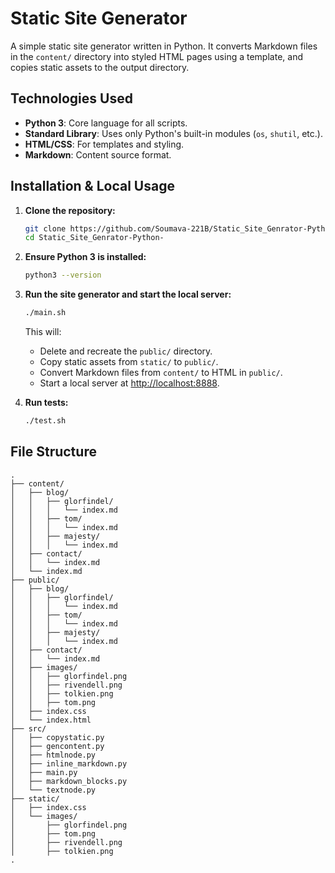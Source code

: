 # Static Site Generator

A simple static site generator written in Python. It converts Markdown files in the `content/` directory into styled HTML pages using a template, and copies static assets to the output directory.

## Technologies Used

- **Python 3**: Core language for all scripts.
- **Standard Library**: Uses only Python's built-in modules (`os`, `shutil`, etc.).
- **HTML/CSS**: For templates and styling.
- **Markdown**: Content source format.

## Installation & Local Usage

1. **Clone the repository:**
   ```sh
   git clone https://github.com/Soumava-221B/Static_Site_Genrator-Python-.git
   cd Static_Site_Genrator-Python-
   ```

2. **Ensure Python 3 is installed:**
   ```sh
   python3 --version
   ```

3. **Run the site generator and start the local server:**
   ```sh
   ./main.sh
   ```
   This will:
   - Delete and recreate the `public/` directory.
   - Copy static assets from `static/` to `public/`.
   - Convert Markdown files from `content/` to HTML in `public/`.
   - Start a local server at [http://localhost:8888](http://localhost:8888).

4. **Run tests:**
   ```sh
   ./test.sh
   ```

## File Structure

```
.
├── content/           
│   ├── blog/
│   │   ├── glorfindel/
│   │   │   └── index.md
│   │   ├── tom/
│   │   │   └── index.md
│   │   ├── majesty/
│   │   │   └── index.md
│   ├── contact/
│   │   └── index.md
│   └── index.md
├── public/           
│   ├── blog/
│   │   ├── glorfindel/
│   │   │   └── index.md
│   │   ├── tom/
│   │   │   └── index.md
│   │   ├── majesty/
│   │   │   └── index.md
│   ├── contact/
│   │   └── index.md
│   ├── images/
│   │   ├── glorfindel.png
│   │   ├── rivendell.png
│   │   ├── tolkien.png
│   │   ├── tom.png
│   ├── index.css
│   └── index.html
├── src/               
│   ├── copystatic.py      
│   ├── gencontent.py      
│   ├── htmlnode.py        
│   ├── inline_markdown.py 
│   ├── main.py            
│   ├── markdown_blocks.py 
│   └── textnode.py        
├── static/            
│   ├── index.css
│   └── images/
│       ├── glorfindel.png
│       ├── tom.png
│       ├── rivendell.png
│       ├── tolkien.png
.
```